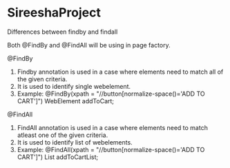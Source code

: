 # SireeshaProject

Differences between findby and findall 

Both @FindBy and @FindAll will be using in page factory.

@FindBy
1. Findby annotation is used in a case where elements need to match all of the given criteria.
2. It is used to identify single webelement.
3. Example:  @FindBy(xpath = "//button[normalize-space()='ADD TO CART']")
	     WebElement addToCart;

@FindAll
1. FindAll annotation is used in a case where elements need to match atleast one of the given criteria.
2. It is used to identify list of webelements.
3. Example:  @FindAll(xpath = "//button[normalize-space()='ADD TO CART']")
	     List<WebElement> addToCartList;
